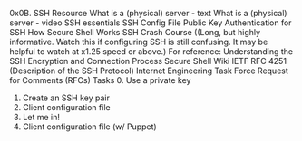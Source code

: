 0x0B. SSH
Resource
What is a (physical) server - text
What is a (physical) server - video
SSH essentials
SSH Config File
Public Key Authentication for SSH
How Secure Shell Works
SSH Crash Course ((Long, but highly informative. Watch this if configuring SSH is still confusing. It may be helpful to watch at x1.25 speed or above.)
For reference:
Understanding the SSH Encryption and Connection Process
Secure Shell Wiki
IETF RFC 4251 (Description of the SSH Protocol)
Internet Engineering Task Force
Request for Comments (RFCs)
Tasks
0. Use a private key
1. Create an SSH key pair
2. Client configuration file
3. Let me in!
4. Client configuration file (w/ Puppet)

